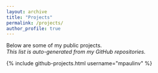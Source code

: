 ```yaml
---
layout: archive
title: "Projects"
permalink: /projects/
author_profile: true
---
```


Below are some of my public projects.  
_This list is auto-generated from my GitHub repositories._

{% include github-projects.html username="mpaulinv" %}
